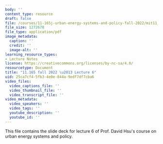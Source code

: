 ```yaml
---
body: ''
content_type: resource
draft: false
file: /courses/11-165j-urban-energy-systems-and-policy-fall-2022/mit11_165f22_lec6.pdf
file_size: 1272678
file_type: application/pdf
image_metadata:
  caption: ''
  credit: ''
  image-alt: ''
learning_resource_types:
- Lecture Notes
license: https://creativecommons.org/licenses/by-nc-sa/4.0/
resourcetype: Document
title: "11.165 fall 2022 \u2013 Lecture 6"
uid: 25ca7cf4-5fb3-4e0e-844a-9edf7df7cba6
video_files:
  video_captions_file: ''
  video_thumbnail_file: ''
  video_transcript_file: ''
video_metadata:
  video_speakers: ''
  video_tags: ''
  youtube_description: ''
  youtube_id: ''
---
```

This file contains the slide deck for lecture 6 of Prof. David Hsu's course on urban energy systems and policy.